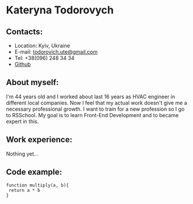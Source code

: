 # Kateryna Todorovych
## Contacts:
  * Location: Kyiv, Ukraine
  * E-mail: todorovich.ute@gmail.com
  * Tel: +38(096) 248 34 34
  * [Github](https://github.com/buffoon00)
## About myself:
   I'm 44 years old and I worked about last 16 years as HVAC engineer in different local companies. Now I feel that my actual work doesn't give me a necessary professional growth. I want to train for a new profession so I go to RSSchool. My goal is to learn Front-End Development and to became expert in this.
## Work experience:
   Nothing yet...
## Code example:
```
function multiply(a, b){
 return a * b
}
```
